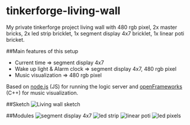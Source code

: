 # tinkerforge-living-wall
My private tinkerforge project living wall with 480 rgb pixel, 2x master bricks, 2x led strip bricklet, 1x segment display 4x7 bricklet, 1x linear poti bricket.

##Main features of this setup
- Current time => segment display 4x7
- Wake up light & Alarm clock => segment display 4x7, 480 rgb pixel
- Music visualization => 480 rgb pixel

Based on [node.js](http://nodejs.org/) (JS) for running the logic server  and [openFrameworks](http://www.openframeworks.cc/documentation/sound/ofSoundPlayer.html) (C++) for music visualization.

##Sketch
![Living wall sketch](https://docs.google.com/drawings/d/1_eEHorY4SHgjoSHv4VXFLf0C0VXq4MCWn5ROC49W-Ew/pub?w=600)

##Modules
![segment display 4x7](http://www.tinkerforge.com/de/doc/_images/Bricklets/bricklet_segment_display_4x7_tilted_350.jpg)
![led strip](https://www.tinkerforge.com/de/shop/media/catalog/product/cache/2/image/200x200/9df78eab33525d08d6e5fb8d27136e95/b/r/bricklet_led_strip_tilted_600.jpg)
![linear poti](https://www.tinkerforge.com/de/shop/media/catalog/product/cache/2/image/200x200/9df78eab33525d08d6e5fb8d27136e95/b/r/bricklet_linear_poti_tilted_600.jpg)
![led pixels](http://i00.i.aliimg.com/wsphoto/v16/1022672558_1/AAA-12mm-WS2811-led-pixel-module-IP68-waterproof-DC5V-full-color-RGB-50pcs-a-string-christmas.jpg)
